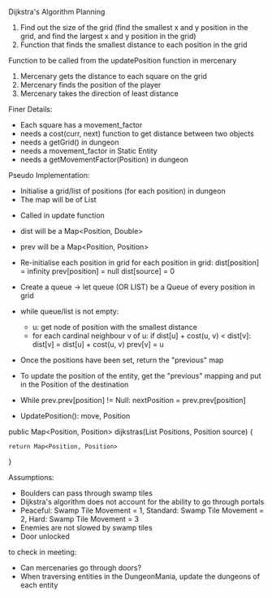 Dijkstra's Algorithm Planning
1. Find out the size of the grid (find the smallest x and y position in the grid, and find the largest x and y position in the grid)
2. Function that finds the smallest distance to each position in the grid

Function to be called from the updatePosition function in mercenary
1. Mercenary gets the distance to each square on the grid
2. Mercenary finds the position of the player
3. Mercenary takes the direction of least distance

Finer Details:
- Each square has a movement_factor
- needs a cost(curr, next) function to get distance between two objects
- needs a getGrid() in dungeon
- needs a movement_factor in Static Entity
- needs a getMovementFactor(Position) in dungeon

Pseudo Implementation:
- Initialise a grid/list of positions (for each position) in dungeon
- The map will be of List<Position>


* Called in update function
- dist will be a Map<Position, Double>
- prev will be a Map<Position, Position>

- Re-initialise each position in grid
    for each position in grid:
        dist[position] = infinity
        prev[position] = null
    dist[source] = 0

- Create a queue -> let queue (OR LIST) be a Queue<Position> of every position in grid
- while queue/list is not empty:
    - u: get node of position with the smallest distance
    - for each cardinal neighbour v of u:
        if dist[u] + cost(u, v) < dist[v]:
            dist[v] = dist[u] + cost(u, v)
            prev[v] = u

- Once the positions have been set, return the "previous" map

- To update the position of the entity, get the "previous" mapping and put in the Position of the destination
- While prev.prev[position] != Null:
    nextPosition = prev.prev[position]

- UpdatePosition():
    move, Position

public Map<Position, Position> dijkstras(List Positions, Position source) {

    return Map<Position, Position>
}

Assumptions:
- Boulders can pass through swamp tiles
- Dijkstra's algorithm does not account for the ability to go through portals
- Peaceful: Swamp Tile Movement = 1, Standard: Swamp Tile Movement = 2, Hard: Swamp Tile Movement = 3
- Enemies are not slowed by swamp tiles
- Door unlocked

to check in meeting:
- Can mercenaries go through doors?
- When traversing entities in the DungeonMania, update the dungeons of each entity